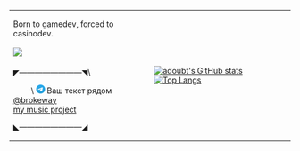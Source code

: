 
<table>
  <tr>
    <td width=50%>
      
Born to gamedev, forced to casinodev.\
      \
      ![](https://komarev.com/ghpvc/?username=adoubt&color=blueviolet)\
      \
◤————————◥\

  
\ <img src="src\t_logo_2x.png" alt="Telegram" width="16"/> Ваш текст рядом
  [@brokeway](https://t.me/brokeway)\
  [my music project](https://www.youtube.com/@ashtrayRelationship)
  
◣————————◢
    </td>
    <td width=50%>
      <a href="https://github-readme-stats.vercel.app/">
![adoubt's GitHub stats](https://github-readme-stats.vercel.app/api?username=adoubt&count_private=true&show_icons=true&theme=midnight-purple)
![Top Langs](https://github-readme-stats.vercel.app/api/top-langs/?username=adoubt&layout=compact&theme=midnight-purple)
      </a>
    </td>
  </tr>
</table>
